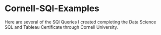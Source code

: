 # Cornell-SQl-Examples
Here are several of the SQl Queries I created completing the Data Science SQL and Tableau Certificate through Cornell University.
